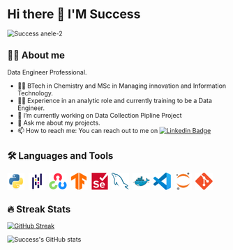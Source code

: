 # Hi there 👋 I'M Success

![Success anele-2](https://user-images.githubusercontent.com/78314396/171156766-b69d92e7-8a97-426c-9f2e-9036364ea92c.png)

## :woman_technologist: About me

Data Engineer Professional.

- 👩‍🎓 BTech in Chemistry and MSc in Managing innovation and  Information Technology.
- 👩‍💼 Experience in an analytic role and currently training to be a Data Engineer.
- 🔭 I’m currently working on Data Collection Pipline Project
- 💬 Ask me about my projects.
- 📫 How to reach me: You can reach out to me on [![Linkedin Badge](https://img.shields.io/badge/LinkedIn-blue?logo=linkedin&logoColor=white)](https://www.linkedin.com/in/success-anele-54378410a)

## :hammer_and_wrench: Languages and Tools
 <div> 
  <img src="https://github.com/devicons/devicon/blob/master/icons/python/python-original.svg" title="Python" alt="Python" width="40" height="40"/>&nbsp;
  <img src="https://github.com/devicons/devicon/blob/master/icons/pandas/pandas-original.svg" title="Pandas" alt="Pandas" width="40" height="40"/>&nbsp;
  <img src="https://github.com/devicons/devicon/blob/master/icons/opencv/opencv-original.svg" title="Opencv" alt="Opencv" width="40" height="40"/>&nbsp;
   <img src="https://github.com/devicons/devicon/blob/master/icons/tensorflow/tensorflow-original.svg" title="Tensorflow" alt="Tensorflow" width="40" height="40"/>&nbsp;
<img src="https://github.com/devicons/devicon/blob/master/icons/selenium/selenium-original.svg" title="Selenium" alt="Selenium" width="40" height="40"/>&nbsp;
  <img src="https://github.com/devicons/devicon/blob/master/icons/mysql/mysql-original.svg" title="MySQL" alt="MySQL" width="40" height="40"/>&nbsp;
  <img src="https://github.com/devicons/devicon/blob/master/icons/docker/docker-original.svg" title="Docker" alt="Docker" width="40" height="40"/>&nbsp;
  <img src="https://github.com/devicons/devicon/blob/master/icons/vscode/vscode-original.svg" title="VScode" alt="VScode" width="40" height="40"/>&nbsp;
  <img src="https://github.com/devicons/devicon/blob/master/icons/jupyter/jupyter-original.svg" title="Jupyter" alt="Jupyter" width="40" height="40"/>&nbsp;
  <img src="https://github.com/devicons/devicon/blob/master/icons/git/git-original.svg" title="Git" alt="Git" width="40" height="40"/>&nbsp;
 </div>
 
## :fire: Streak Stats
 
 [![GitHub Streak](http://github-readme-streak-stats.herokuapp.com?user=success4lyf&theme=calm&date_format=j%20M%5B%20Y%5D&background=751515)](https://git.io/streak-stats)
 
![Success's GitHub stats](https://github-readme-stats.vercel.app/api?username=Success4lyf&theme=calm&date_format=j%20M%5B%20Y%5D&background=751515)



